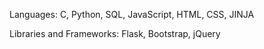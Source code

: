 Languages:
  C, Python, SQL, JavaScript, HTML, CSS, JINJA

Libraries and Frameworks:
  Flask, Bootstrap, jQuery
  
  



